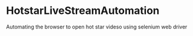 # HotstarLiveStreamAutomation
Automating the browser to open hot star videso using selenium web driver
